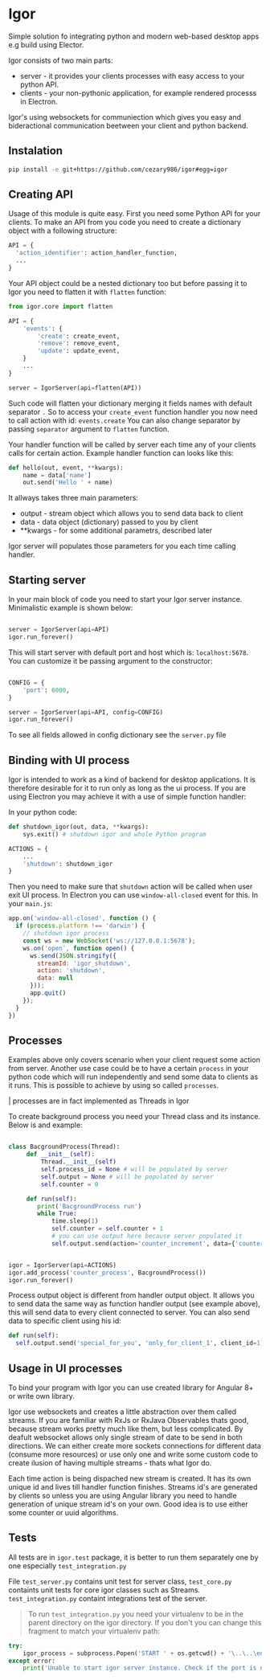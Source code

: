 # Igor

Simple solution fo integrating python and modern web-based desktop apps e.g build using Elector.

Igor consists of two main parts:
* server - it provides your clients processes with easy access to your python API.
* clients - your non-pythonic application, for example rendered processs in Electron.

Igor's using websockets for communiection which gives you easy and bideractional communication beetween your client and python backend. 

## Instalation

```bash
pip install -e git+https://github.com/cezary986/igor#egg=igor
```

## Creating API
Usage of this module is quite easy. First you need some Python API for your clients.
To make an API from you code you need to create a dictionary object with a following structure:

```python
API = {
  'action_identifier': action_handler_function,
  ... 
}
```

Your API object could be a nested dictionary too but before passing it to Igor you need to flatten it with `flatten` function:

```python
from igor.core import flatten

API = {
    'events': {
        'create': create_event,
        'remove': remove_event,
        'update': update_event, 
    }
    ...   
}

server = IgorServer(api=flatten(API))
```

Such code will flatten your dictionary merging it fields names with default separator `.` So to access your `create_event`
function handler you now need to call action with id: `events.create` You can also change separator by passing `separator`
argument to `flatten` function.

Your handler function will be called by server each time any of your clients calls for certain action.
Example handler function can looks like this:

```python
def hello(out, event, **kwargs):
    name = data['name']
    out.send('Hello ' + name)
```
It allways takes three main parameters:
* output - stream object which allows you to send data back to client
* data - data object (dictionary) passed to you by client
* **kwargs - for some additional parametrs, described later

Igor server will populates those parameters for you each time calling handler.

## Starting server

In your main block of code you need to start your Igor server instance. Minimalistic example is shown below:
```python

server = IgorServer(api=API)
igor.run_forever()

```
This will start server with default port and host which is: `localhost:5678`. You can customize it be passing argument to the constructor:

```python

CONFIG = {
    'port': 6000,
}

server = IgorServer(api=API, config=CONFIG)
igor.run_forever()

```

To see all fields allowed in config dictionary see the `server.py` file

## Binding with UI process

Igor is intended to work as a kind of backend for desktop applications. It is therefore desirable for it to run only as long as the ui process. If you are using Electron
you may achieve it with a use of simple function handler:

In your python code:
```python
def shutdown_igor(out, data, **kwargs):
    sys.exit() # shutdown igor and whole Python program

ACTIONS = {
    ...
    'shutdown': shutdown_igor
}
```
Then you need to make sure that `shutdown` action will be called when user exit UI process. In Electron you can use `window-all-closed` event for this. In your `main.js`:
```js
app.on('window-all-closed', function () {
  if (process.platform !== 'darwin') {
    // shutdown igor process
    const ws = new WebSocket('ws://127.0.0.1:5678');
    ws.on('open', function open() {
      ws.send(JSON.stringify({
        streamId: 'igor_shutdown',
        action: 'shutdown',
        data: null
      }));
      app.quit()
    });
  }
})
```

## Processes

Examples above only covers scenario when your client request some action from server. Another use case could be to have a certain `process` in your python code which will run independently and send some data to clients as it runs. This is possible to achieve by using so called `processes`. 

| processes are in fact implemented as Threads in Igor

To create background process you need your Thread class and its instance. Below is and example:

```python

class BacgroundProcess(Thread):
     def __init__(self):
         Thread.__init__(self)
         self.process_id = None # will be populated by server
         self.output = None # will be populated by server
         self.counter = 0

     def run(self):
        print('BacgroundProcess run')
        while True:
            time.sleep(1)
            self.counter = self.counter + 1
            # you can use output here because server populated it
            self.output.send(action='counter_increment', data={'counter': self.counter})


igor = IgorServer(api=ACTIONS)
igor.add_process('counter_process', BacgroundProcess())
igor.run_forever()
```

Process output object is different from handler output object. It allows you to send data the same way as function handler output (see example above), this will send data to every client connected to server. You can also send data to specific client using his id:

```python
def run(self):
  self.output.send('special_for_you', 'only_for_client_1', client_id=1)

```
## Usage in UI processes

To bind your program with Igor you can use created library for Angular 8+ or write own library.

Igor use websockets and creates a little abstraction over them called streams. If you are familiar with RxJs or RxJava Observables thats good, because stream works pretty much like them, but less complicated. By deafult websocket allows only single stream of date to be send in both directions. We can either create more sockets connections for different data (consume more resources) or use only one and write some custom code to create ilusion of having multiple streams - thats what Igor do. 

Each time action is being dispached new stream is created. It has its own unique id and lives till handler function finishes. Streams id's are generated by clients so unless you are using Angular library you need to handle generation of unique stream id's on your own. Good idea is to use either some counter or uuid algorithms. 

## Tests

All tests are in `igor.test` package, it is better to run them separately one by one especially `test_integration.py`

File `test_server.py` contains unit test for server class, `test_core.py` containts unit tests for core igor classes such as Streams. `test_integration.py` containt integrations test of the server.

> To run `test_integration.py` you need your virtualenv to be in the parent directory on the igor directory. If you don't you can change this fragment to match your virtualenv path:

```python
try:
    igor_process = subprocess.Popen('START ' + os.getcwd() + '\..\..\env\Scripts\python.exe server_instance.py', shell=True) # change here
except error:
    print('Unable to start igor server instance. Check if the port is not already in use')
```


